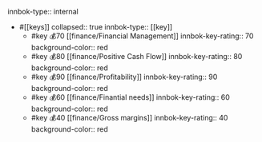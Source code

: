 innbok-type:: internal
- #[[keys]]
  collapsed:: true
  innbok-type:: [[key]]
  - #key 💰70 [[finance/Financial Management]]
    innbok-key-rating:: 70
    background-color:: red
  - #key 💰80 [[finance/Positive Cash Flow]]
    innbok-key-rating:: 80
    background-color:: red
  - #key 💰90 [[finance/Profitability]]
    innbok-key-rating:: 90
    background-color:: red
  - #key 💰60 [[finance/Finantial needs]]
    innbok-key-rating:: 60
    background-color:: red
  - #key 💰40 [[finance/Gross margins]]
    innbok-key-rating:: 40
    background-color:: red



